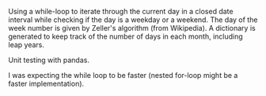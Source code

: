 Using a while-loop to iterate through the current day in a closed date interval while checking if the day is a weekday or a weekend. The day of the week number is given by Zeller's algorithm (from Wikipedia). A dictionary is generated to keep track of the number of days in each month, including leap years.

Unit testing with pandas.

I was expecting the while loop to be faster (nested for-loop might be a faster implementation).
